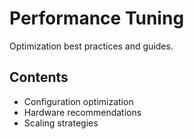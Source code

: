 # Performance Tuning

Optimization best practices and guides.

## Contents
- Configuration optimization
- Hardware recommendations
- Scaling strategies
